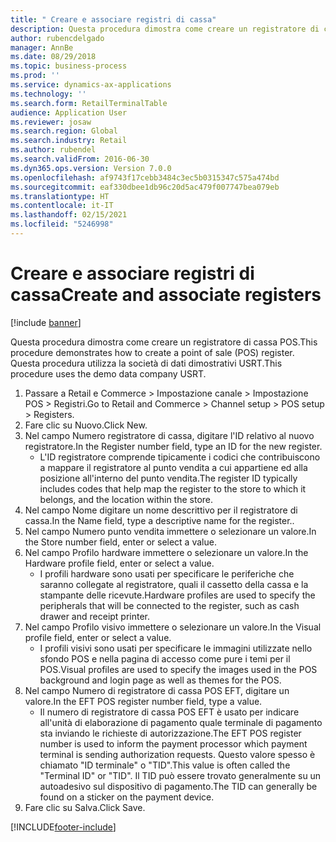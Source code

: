 ```yaml
---
title: " Creare e associare registri di cassa"
description: Questa procedura dimostra come creare un registratore di cassa POS.
author: rubencdelgado
manager: AnnBe
ms.date: 08/29/2018
ms.topic: business-process
ms.prod: ''
ms.service: dynamics-ax-applications
ms.technology: ''
ms.search.form: RetailTerminalTable
audience: Application User
ms.reviewer: josaw
ms.search.region: Global
ms.search.industry: Retail
ms.author: rubendel
ms.search.validFrom: 2016-06-30
ms.dyn365.ops.version: Version 7.0.0
ms.openlocfilehash: af9743f17cebb3484c3ec5b0315347c575a474bd
ms.sourcegitcommit: eaf330dbee1db96c20d5ac479f007747bea079eb
ms.translationtype: HT
ms.contentlocale: it-IT
ms.lasthandoff: 02/15/2021
ms.locfileid: "5246998"
---
```

# <a name="create-and-associate-registers"></a><span data-ttu-id="919d4-103"> Creare e associare registri di cassa</span><span class="sxs-lookup"><span data-stu-id="919d4-103">Create and associate registers</span></span>

[!include [banner](../includes/banner.md)]

<span data-ttu-id="919d4-104">Questa procedura dimostra come creare un registratore di cassa POS.</span><span class="sxs-lookup"><span data-stu-id="919d4-104">This procedure demonstrates how to create a point of sale (POS) register.</span></span> <span data-ttu-id="919d4-105">Questa procedura utilizza la società di dati dimostrativi USRT.</span><span class="sxs-lookup"><span data-stu-id="919d4-105">This procedure uses the demo data company USRT.</span></span>

1. <span data-ttu-id="919d4-106">Passare a Retail e Commerce > Impostazione canale > Impostazione POS > Registri.</span><span class="sxs-lookup"><span data-stu-id="919d4-106">Go to Retail and Commerce > Channel setup > POS setup > Registers.</span></span>
2. <span data-ttu-id="919d4-107">Fare clic su Nuovo.</span><span class="sxs-lookup"><span data-stu-id="919d4-107">Click New.</span></span>
3. <span data-ttu-id="919d4-108">Nel campo Numero registratore di cassa, digitare l'ID relativo al nuovo registratore.</span><span class="sxs-lookup"><span data-stu-id="919d4-108">In the Register number field, type an ID for the new register.</span></span>
    * <span data-ttu-id="919d4-109">L'ID registratore comprende tipicamente i codici che contribuiscono a mappare il registratore al punto vendita a cui appartiene ed alla posizione all'interno del punto vendita.</span><span class="sxs-lookup"><span data-stu-id="919d4-109">The register ID typically includes codes that help map the register to the store to which it belongs, and the location within the store.</span></span>  
4. <span data-ttu-id="919d4-110">Nel campo Nome digitare un nome descrittivo per il registratore di cassa.</span><span class="sxs-lookup"><span data-stu-id="919d4-110">In the Name field, type a descriptive name for the register..</span></span>
5. <span data-ttu-id="919d4-111">Nel campo Numero punto vendita immettere o selezionare un valore.</span><span class="sxs-lookup"><span data-stu-id="919d4-111">In the Store number field, enter or select a value.</span></span>
6. <span data-ttu-id="919d4-112">Nel campo Profilo hardware immettere o selezionare un valore.</span><span class="sxs-lookup"><span data-stu-id="919d4-112">In the Hardware profile field, enter or select a value.</span></span>
    * <span data-ttu-id="919d4-113">I profili hardware sono usati per specificare le periferiche che saranno collegate al registratore, quali il cassetto della cassa e la stampante delle ricevute.</span><span class="sxs-lookup"><span data-stu-id="919d4-113">Hardware profiles are used to specify the peripherals that will be connected to the register, such as cash drawer and receipt printer.</span></span>  
7. <span data-ttu-id="919d4-114">Nel campo Profilo visivo immettere o selezionare un valore.</span><span class="sxs-lookup"><span data-stu-id="919d4-114">In the Visual profile field, enter or select a value.</span></span>
    * <span data-ttu-id="919d4-115">I profili visivi sono usati per specificare le immagini utilizzate nello sfondo POS e nella pagina di accesso come pure i temi per il POS.</span><span class="sxs-lookup"><span data-stu-id="919d4-115">Visual profiles are used to specify the images used in the POS background and login page as well as themes for the POS.</span></span>  
8. <span data-ttu-id="919d4-116">Nel campo Numero di registratore di cassa POS EFT, digitare un valore.</span><span class="sxs-lookup"><span data-stu-id="919d4-116">In the EFT POS register number field, type a value.</span></span>
    * <span data-ttu-id="919d4-117">Il numero di registratore di cassa POS EFT è usato per indicare all'unità di elaborazione di pagamento quale terminale di pagamento sta inviando le richieste di autorizzazione.</span><span class="sxs-lookup"><span data-stu-id="919d4-117">The EFT POS register number is used to inform the payment processor which payment terminal is sending authorization requests.</span></span> <span data-ttu-id="919d4-118">Questo valore spesso è chiamato "ID terminale" o "TID".</span><span class="sxs-lookup"><span data-stu-id="919d4-118">This value is often called the "Terminal ID" or "TID".</span></span> <span data-ttu-id="919d4-119">Il TID può essere trovato generalmente su un autoadesivo sul dispositivo di pagamento.</span><span class="sxs-lookup"><span data-stu-id="919d4-119">The TID can generally be found on a sticker on the payment device.</span></span>  
9. <span data-ttu-id="919d4-120">Fare clic su Salva.</span><span class="sxs-lookup"><span data-stu-id="919d4-120">Click Save.</span></span>



[!INCLUDE[footer-include](../../includes/footer-banner.md)]